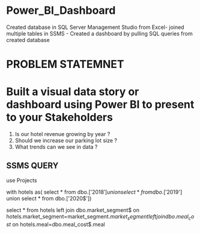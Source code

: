 # Power_BI_Dashboard 
Created database in SQL Server Management Studio from Excel- joined multiple tables in SSMS - Created a dashboard by pulling SQL queries from created database

# PROBLEM STATEMNET
# Built a visual data story or dashboard using Power BI to present to your Stakeholders

1. Is our hotel revenue growing by year ?
2. Should we increase our parking lot size ?
3. What trends can we see in data ?

## SSMS QUERY

use Projects

with hotels as(
select * from dbo.['2018$']
union
select * from dbo.['2019$']
union
select * from dbo.['2020$'])

select * from hotels
left join dbo.market_segment$
on hotels.market_segment=market_segment$.market_segment
left join dbo.meal_cost$
on hotels.meal=dbo.meal_cost$.meal
